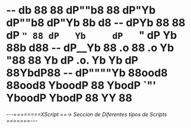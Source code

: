 --     db    88     88      dP""b8 88  dP"Yb       dP""b8  dP"Yb  8b    d8 
--    dPYb   88     88     dP   `" 88 dP   Yb     dP   `" dP   Yb 88b  d88 
--   dP__Yb  88  .o 88  .o Yb  "88 88 Yb   dP .o. Yb      Yb   dP 88YbdP88 
--  dP""""Yb 88ood8 88ood8  YboodP 88  YbodP  `"'  YboodP  YbodP  88 YY 88 
==========================================================================

*---========XScript ==-> Seccion de Diferentes tipos de Scripts =======---*
